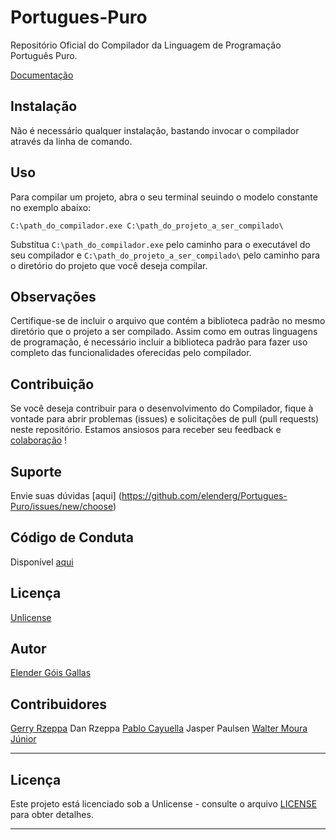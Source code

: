 # Portugues-Puro
Repositório Oficial do Compilador da Linguagem de Programação Português Puro.

[Documentação](https://portugues-puro.gitbook.io/documentacao/)

## Instalação
Não é necessário qualquer instalação, bastando invocar o compilador através da linha de comando.

## Uso
Para compilar um projeto, abra o seu terminal seuindo o modelo constante no exemplo abaixo:

```
C:\path_do_compilador.exe C:\path_do_projeto_a_ser_compilado\
```

Substitua `C:\path_do_compilador.exe` pelo caminho para o executável do seu compilador e `C:\path_do_projeto_a_ser_compilado\` pelo caminho para o diretório do projeto que você deseja compilar.


## Observações
Certifique-se de incluir o arquivo que contém a biblioteca padrão no mesmo diretório que o projeto a ser compilado. Assim como em outras linguagens de programação, é necessário incluir a biblioteca padrão para fazer uso completo das funcionalidades oferecidas pelo compilador.

## Contribuição
Se você deseja contribuir para o desenvolvimento do Compilador, fique à vontade para abrir problemas (issues) e solicitações de pull (pull requests) neste repositório. Estamos ansiosos para receber seu feedback e [colaboração](https://github.com/elenderg/Portugues-Puro/blob/main/CONTRIBUTING.md) !

## Suporte
Envie suas dúvidas [aqui] (https://github.com/elenderg/Portugues-Puro/issues/new/choose)

## Código de Conduta
Disponível [aqui](https://github.com/elenderg/Portugues-Puro/blob/main/CODE_OF_CONDUCT.md  )

## Licença
[Unlicense](https://github.com/elenderg/Portugues-Puro/blob/main/LICENSE)

## Autor
[Elender Góis Gallas](https://www.linkedin.com/in/elender/)

## Contribuidores
[Gerry Rzeppa](https://www.linkedin.com/in/gerry-rzeppa-17b8051b/)
Dan Rzeppa
[Pablo Cayuella](https://www.linkedin.com/in/pablo-cayuela-a42b019/)
Jasper Paulsen
[Walter Moura Júnior](https://github.com/waltermourajr)

---





## Licença

Este projeto está licenciado sob a Unlicense - consulte o arquivo [LICENSE](LICENSE) para obter detalhes.

<hr>
